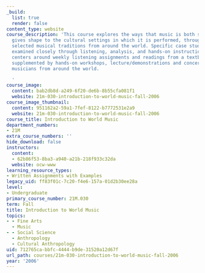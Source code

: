 ```yaml
---
_build:
  list: true
  render: false
content_type: website
course_description: 'This course explores the ways that music is both shaped by and
  gives shape to the cultural settings in which it is performed, through studying
  selected musical traditions from around the world. Specific case studies will be
  examined closely through listening, analysis, and hands-on instruction. The syllabus
  centers around weekly listening assignments and readings from a textbook with CDs,
  supplemented by hands-on workshops, lecture/demonstrations and concerts by master
  musicians from around the world.

  '
course_image:
  content: bab2db8d-a249-6f20-de6b-8b55cfa081f1
  website: 21m-030-introduction-to-world-music-fall-2006
course_image_thumbnail:
  content: 951162a2-59a1-7fef-8122-b7772531e2a9
  website: 21m-030-introduction-to-world-music-fall-2006
course_title: Introduction to World Music
department_numbers:
- 21M
extra_course_numbers: ''
hide_download: false
instructors:
  content:
  - 62b86f53-8ba3-a940-a21b-218f933c32da
  website: ocw-www
learning_resource_types:
- Written Assignments with Examples
legacy_uid: ff83f01c-7c20-f4e6-157a-01d2b30ee28a
level:
- Undergraduate
primary_course_number: 21M.030
term: Fall
title: Introduction to World Music
topics:
- - Fine Arts
  - Music
- - Social Science
  - Anthropology
  - Cultural Anthropology
uid: 712765ca-bbfc-4444-b9de-31520a12d67f
url_path: courses/21m-030-introduction-to-world-music-fall-2006
year: '2006'
---
```


